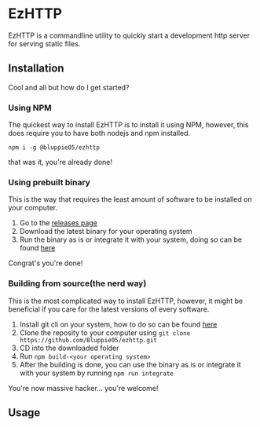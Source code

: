# EzHTTP

EzHTTP is a commandline utility to quickly start a development http server for serving static files.

## Installation
Cool and all but how do I get started?
### Using NPM
The quickest way to install EzHTTP is to install it using NPM, however, this does require you to have both nodejs and npm installed.

`npm i -g @bluppie05/ezhttp`

that was it, you're already done!

### Using prebuilt binary
This is the way that requires the least amount of software to be installed on your computer.

1. Go to the [releases page](https://github.com/Bluppie05/ezhttp/releases/)
2. Download the latest binary for your operating system
3. Run the binary as is or integrate it with your system, doing so can be found [here](https://google.com/)

Congrat's you're done!

### Building from source(the nerd way)
This is the most complicated way to install EzHTTP, however, it might be beneficial if you care for the latest versions of every software.

1. Install git cli on your system, how to do so can be found [here](https://github.com/cli/cli#installation)
2. Clone the reposity to your computer using `git clone https://github.com/Bluppie05/ezhttp.git`
3. CD into the downloaded folder
4. Run `npm build-<your operating system>`
5. After the building is done, you can use the binary as is or integrate it with your system by running `npm run integrate`

You're now massive hacker... you're welcome!

## Usage
